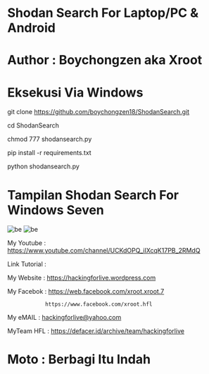 # Shodan Search For Laptop/PC & Android

# Author : Boychongzen aka Xroot

# Eksekusi Via Windows

git clone https://github.com/boychongzen18/ShodanSearch.git

cd ShodanSearch

chmod 777 shodansearch.py

pip install -r requirements.txt

python shodansearch.py

# Tampilan Shodan Search For Windows Seven
![be](https://raw.githubusercontent.com/boychongzen18/ShodanSearch/master/shodan.jpg)
![be](https://raw.githubusercontent.com/boychongzen18/ShodanSearch/master/shodan1.jpg)


My Youtube    : https://www.youtube.com/channel/UCKdOPQ_iIXcqK17PB_2RMdQ

Link Tutorial : 

My Website    : https://hackingforlive.wordpress.com

My Facebok    : https://web.facebook.com/xroot.xroot.7

                https://www.facebook.com/xroot.hfl

My eMAIL      : hackingforlive@yahoo.com

MyTeam HFL    : https://defacer.id/archive/team/hackingforlive

# Moto : Berbagi Itu Indah
